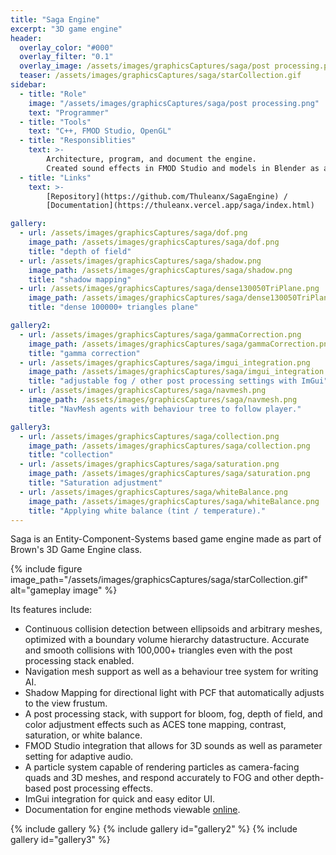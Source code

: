 ```yaml
---
title: "Saga Engine"
excerpt: "3D game engine"
header:
  overlay_color: "#000"
  overlay_filter: "0.1"
  overlay_image: /assets/images/graphicsCaptures/saga/post processing.png
  teaser: /assets/images/graphicsCaptures/saga/starCollection.gif
sidebar:
  - title: "Role"
    image: "/assets/images/graphicsCaptures/saga/post processing.png"
    text: "Programmer"
  - title: "Tools"
    text: "C++, FMOD Studio, OpenGL"
  - title: "Responsiblities"
    text: >-
        Architecture, program, and document the engine.
        Created sound effects in FMOD Studio and models in Blender as assets in the game engine demo.
  - title: "Links"
    text: >-
        [Repository](https://github.com/Thuleanx/SagaEngine) /
        [Documentation](https://thuleanx.vercel.app/saga/index.html)

gallery:
  - url: /assets/images/graphicsCaptures/saga/dof.png
    image_path: /assets/images/graphicsCaptures/saga/dof.png
    title: "depth of field"
  - url: /assets/images/graphicsCaptures/saga/shadow.png
    image_path: /assets/images/graphicsCaptures/saga/shadow.png
    title: "shadow mapping"
  - url: /assets/images/graphicsCaptures/saga/dense130050TriPlane.png
    image_path: /assets/images/graphicsCaptures/saga/dense130050TriPlane.png
    title: "dense 100000+ triangles plane"

gallery2:
  - url: /assets/images/graphicsCaptures/saga/gammaCorrection.png
    image_path: /assets/images/graphicsCaptures/saga/gammaCorrection.png
    title: "gamma correction"
  - url: /assets/images/graphicsCaptures/saga/imgui_integration.png
    image_path: /assets/images/graphicsCaptures/saga/imgui_integration.png
    title: "adjustable fog / other post processing settings with ImGui"
  - url: /assets/images/graphicsCaptures/saga/navmesh.png
    image_path: /assets/images/graphicsCaptures/saga/navmesh.png
    title: "NavMesh agents with behaviour tree to follow player."

gallery3:
  - url: /assets/images/graphicsCaptures/saga/collection.png
    image_path: /assets/images/graphicsCaptures/saga/collection.png
    title: "collection"
  - url: /assets/images/graphicsCaptures/saga/saturation.png
    image_path: /assets/images/graphicsCaptures/saga/saturation.png
    title: "Saturation adjustment"
  - url: /assets/images/graphicsCaptures/saga/whiteBalance.png
    image_path: /assets/images/graphicsCaptures/saga/whiteBalance.png
    title: "Applying white balance (tint / temperature)."
---
```


Saga is an Entity-Component-Systems based game engine made as part of Brown's 3D Game Engine class.

{% include figure image_path="/assets/images/graphicsCaptures/saga/starCollection.gif" alt="gameplay image" %}

Its features include:
- Continuous collision detection between ellipsoids and arbitrary meshes, optimized with a boundary volume hierarchy datastructure.
Accurate and smooth collisions with 100,000+ triangles even with the post processing stack enabled.
- Navigation mesh support as well as a behaviour tree system for writing AI.
- Shadow Mapping for directional light with PCF that automatically adjusts to the view frustum.
- A post processing stack, with support for bloom, fog, depth of field, and color adjustment 
effects such as ACES tone mapping, contrast, saturation, or white balance.
- FMOD Studio integration that allows for 3D sounds as well as parameter setting for adaptive audio.
- A particle system capable of rendering particles as camera-facing quads and 3D meshes, and respond accurately to FOG and other depth-based post processing effects.
- ImGui integration for quick and easy editor UI.
- Documentation for engine methods viewable [online](https://thuleanx.vercel.app/saga/index.html).

{% include gallery %}
{% include gallery id="gallery2" %}
{% include gallery id="gallery3" %}

